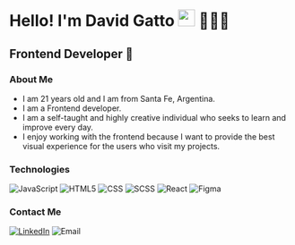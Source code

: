 <h1>Hello! I'm David Gatto <img src="https://raw.githubusercontent.com/iampavangandhi/iampavangandhi/master/gifs/Hi.gif" width="30px"> 👨🏻‍💻</h1>
<h2>Frontend Developer 🎨</h2>

### About Me
- I am 21 years old and I am from Santa Fe, Argentina.
- I am a Frontend developer.
- I am a self-taught and highly creative individual who seeks to learn and improve every day.
- I enjoy working with the frontend because I want to provide the best visual experience for the users who visit my projects.

### Technologies
  ![JavaScript](https://img.shields.io/badge/-JavaScript-333333?style=flat&logo=javascript)
  ![HTML5](https://img.shields.io/badge/-HTML5-333333?style=flat&logo=HTML5)
  ![CSS](https://img.shields.io/badge/-CSS-333333?style=flat&logo=CSS3&logoColor=1572B6)
  ![SCSS](https://img.shields.io/badge/-SCSS-333333?style=flat&logo=SASS&logoColor=CE6B9E)
  ![React](https://img.shields.io/badge/-React-333333?style=flat&logo=react)
  ![Figma](https://img.shields.io/badge/-Figma-333333?style=flat&logo=figma)
  
  
### Contact Me
<a href="https://www.linkedin.com/in/david-gatto-451aba255/"><img alt="LinkedIn" src="https://img.shields.io/badge/LinkedIn-David%20Gatto-blue?style=flat-square&logo=linkedin"></a>
<a ><img alt="Email" src="https://img.shields.io/badge/Gmail-daviddgatto@gmail.com-red?style=flat-square&logo=gmail"></a>

